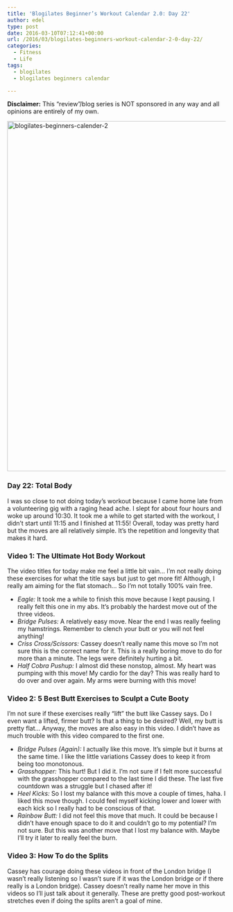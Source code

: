 ```yaml
---
title: 'Blogilates Beginner’s Workout Calendar 2.0: Day 22'
author: edel
type: post
date: 2016-03-10T07:12:41+00:00
url: /2016/03/blogilates-beginners-workout-calendar-2-0-day-22/
categories:
  - Fitness
  - Life
tags:
  - blogilates
  - blogilates beginners calendar

---
```

**Disclaimer:** This &#8220;review&#8221;/blog series is NOT sponsored in any way and all opinions are entirely of my own.

<a href="http://scattered.me/wp-content/uploads/2016/02/blogilates-beginners-calender-2.png" rel="attachment wp-att-11076"><img src="http://scattered.me/wp-content/uploads/2016/02/blogilates-beginners-calender-2-1024x806.png" alt="blogilates-beginners-calender-2" width="1024" height="806" class="alignnone size-large wp-image-11076" srcset="http://erzadel.net/blog/wp-content/uploads/2016/02/blogilates-beginners-calender-2-1024x806.png 1024w, http://erzadel.net/blog/wp-content/uploads/2016/02/blogilates-beginners-calender-2-300x236.png 300w, http://erzadel.net/blog/wp-content/uploads/2016/02/blogilates-beginners-calender-2-768x604.png 768w" sizes="(max-width: 1024px) 100vw, 1024px" /></a>

### Day 22: Total Body

I was so close to not doing today&#8217;s workout because I came home late from a volunteering gig with a raging head ache. I slept for about four hours and woke up around 10:30. It took me a while to get started with the workout, I didn&#8217;t start until 11:15 and I finished at 11:55! Overall, today was pretty hard but the moves are all relatively simple. It&#8217;s the repetition and longevity that makes it hard.

### Video 1: The Ultimate Hot Body Workout

The video titles for today make me feel a little bit vain&#8230; I&#8217;m not really doing these exercises for what the title says but just to get more fit! Although, I really am aiming for the flat stomach&#8230; So I&#8217;m not totally 100% vain free.

<div class="flex-video">
</div>

  * _Eagle:_ It took me a while to finish this move because I kept pausing. I really felt this one in my abs. It&#8217;s probably the hardest move out of the three videos.
  * _Bridge Pulses:_ A relatively easy move. Near the end I was really feeling my hamstrings. Remember to clench your butt or you will not feel anything!
  * _Criss Cross/Scissors:_ Cassey doesn&#8217;t really name this move so I&#8217;m not sure this is the correct name for it. This is a really boring move to do for more than a minute. The legs were definitely hurting a bit.
  * _Half Cobra Pushup:_ I almost did these nonstop, almost. My heart was pumping with this move! My cardio for the day? This was really hard to do over and over again. My arms were burning with this move!

### Video 2: 5 Best Butt Exercises to Sculpt a Cute Booty

I&#8217;m not sure if these exercises really &#8220;lift&#8221; the butt like Cassey says. Do I even want a lifted, firmer butt? Is that a thing to be desired? Well, my butt is pretty flat&#8230; Anyway, the moves are also easy in this video. I didn&#8217;t have as much trouble with this video compared to the first one.

<div class="flex-video">
</div>

  * _Bridge Pulses (Again):_ I actually like this move. It&#8217;s simple but it burns at the same time. I like the little variations Cassey does to keep it from being too monotonous.
  * _Grasshopper:_ This hurt! But I did it. I&#8217;m not sure if I felt more successful with the grasshopper compared to the last time I did these. The last five countdown was a struggle but I chased after it!
  * _Heel Kicks:_ So I lost my balance with this move a couple of times, haha. I liked this move though. I could feel myself kicking lower and lower with each kick so I really had to be conscious of that.
  * _Rainbow Butt:_ I did not feel this move that much. It could be because I didn&#8217;t have enough space to do it and couldn&#8217;t go to my potential? I&#8217;m not sure. But this was another move that I lost my balance with. Maybe I&#8217;ll try it later to really feel the burn.
### Video 3: How To do the Splits

Cassey has courage doing these videos in front of the London bridge (I wasn&#8217;t really listening so I wasn&#8217;t sure if it was the London bridge or if there really is a London bridge). Cassey doesn&#8217;t really name her move in this videos so I&#8217;ll just talk about it generally. These are pretty good post-workout stretches even if doing the splits aren&#8217;t a goal of mine.

<div class="flex-video">
</div>

<ol class="footnote">
</ol>